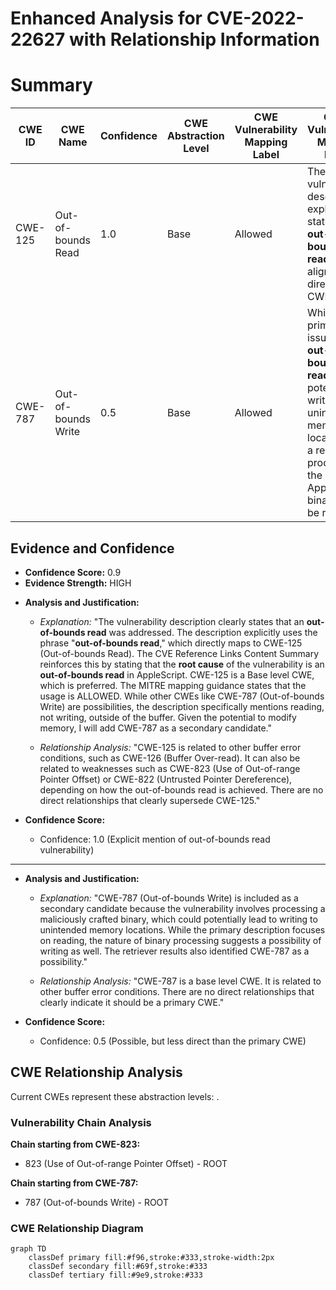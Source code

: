 # Enhanced Analysis for CVE-2022-22627 with Relationship Information

# Summary
| CWE ID | CWE Name | Confidence | CWE Abstraction Level | CWE Vulnerability Mapping Label | CWE-Vulnerability Mapping Notes |
|---|---|---|---|---|---|
| CWE-125 | Out-of-bounds Read | 1.0 | Base | Allowed | The vulnerability description explicitly states an **out-of-bounds read**, aligning directly with CWE-125. |
| CWE-787 | Out-of-bounds Write | 0.5 | Base | Allowed | While the primary issue is an **out-of-bounds read**, the potential for writing to unintended memory locations as a result of processing the malicious AppleScript binary can't be ruled out. |

## Evidence and Confidence

*   **Confidence Score:** 0.9
*   **Evidence Strength:** HIGH

- **Analysis and Justification:**  
  - *Explanation:* "The vulnerability description clearly states that an **out-of-bounds read** was addressed. The description explicitly uses the phrase "**out-of-bounds read**," which directly maps to CWE-125 (Out-of-bounds Read). The CVE Reference Links Content Summary reinforces this by stating that the **root cause** of the vulnerability is an **out-of-bounds read** in AppleScript. CWE-125 is a Base level CWE, which is preferred. The MITRE mapping guidance states that the usage is ALLOWED. While other CWEs like CWE-787 (Out-of-bounds Write) are possibilities, the description specifically mentions reading, not writing, outside of the buffer. Given the potential to modify memory, I will add CWE-787 as a secondary candidate."
  
  - *Relationship Analysis:* "CWE-125 is related to other buffer error conditions, such as CWE-126 (Buffer Over-read). It can also be related to weaknesses such as CWE-823 (Use of Out-of-range Pointer Offset) or CWE-822 (Untrusted Pointer Dereference), depending on how the out-of-bounds read is achieved. There are no direct relationships that clearly supersede CWE-125."

- **Confidence Score:**  
  - Confidence: 1.0 (Explicit mention of out-of-bounds read vulnerability)

---

- **Analysis and Justification:**  
  - *Explanation:* "CWE-787 (Out-of-bounds Write) is included as a secondary candidate because the vulnerability involves processing a maliciously crafted binary, which could potentially lead to writing to unintended memory locations. While the primary description focuses on reading, the nature of binary processing suggests a possibility of writing as well. The retriever results also identified CWE-787 as a possibility."
  
  - *Relationship Analysis:* "CWE-787 is a base level CWE. It is related to other buffer error conditions. There are no direct relationships that clearly indicate it should be a primary CWE."

- **Confidence Score:**  
  - Confidence: 0.5 (Possible, but less direct than the primary CWE)


## CWE Relationship Analysis

Current CWEs represent these abstraction levels: .


### Vulnerability Chain Analysis

**Chain starting from CWE-823:**
- 823 (Use of Out-of-range Pointer Offset) - ROOT


**Chain starting from CWE-787:**
- 787 (Out-of-bounds Write) - ROOT



### CWE Relationship Diagram

```mermaid
graph TD
    classDef primary fill:#f96,stroke:#333,stroke-width:2px
    classDef secondary fill:#69f,stroke:#333
    classDef tertiary fill:#9e9,stroke:#333
```
